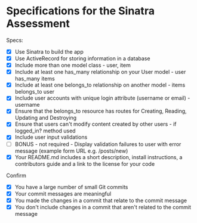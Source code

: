 # Specifications for the Sinatra Assessment

Specs:
- [x] Use Sinatra to build the app 
- [x] Use ActiveRecord for storing information in a database
- [x] Include more than one model class - user, item
- [x] Include at least one has_many relationship on your User model - user has_many items
- [x] Include at least one belongs_to relationship on another model - items belongs_to user
- [x] Include user accounts with unique login attribute (username or email) - username 
- [x] Ensure that the belongs_to resource has routes for Creating, Reading, Updating and Destroying 
- [x] Ensure that users can't modify content created by other users - if logged_in? method used 
- [x] Include user input validations 
- [ ] BONUS - not required - Display validation failures to user with error message (example form URL e.g. /posts/new)
- [x] Your README.md includes a short description, install instructions, a contributors guide and a link to the license for your code

Confirm
- [x] You have a large number of small Git commits
- [x] Your commit messages are meaningful
- [x] You made the changes in a commit that relate to the commit message
- [x] You don't include changes in a commit that aren't related to the commit message
